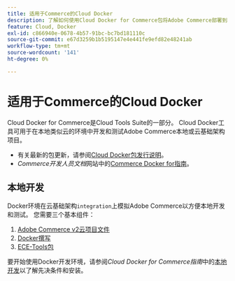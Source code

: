 ```yaml
---
title: 适用于Commerce的Cloud Docker
description: 了解如何使用Cloud Docker for Commerce包将Adobe Commerce部署到本地的类似云的环境。
feature: Cloud, Docker
exl-id: c866940e-0678-4b57-91bc-bc7bd181110c
source-git-commit: e67d3259b1b5195147e4e441fe9efd82e48241ab
workflow-type: tm+mt
source-wordcount: '141'
ht-degree: 0%

---
```


# 适用于Commerce的Cloud Docker

Cloud Docker for Commerce是Cloud Tools Suite的一部分。 Cloud Docker工具可用于在本地类似云的环境中开发和测试Adobe Commerce本地或云基础架构项目。

- 有关最新的包更新，请参阅[Cloud Docker包发行说明](../release-notes/cloud-docker.md)。
- _Commerce开发人员文档_&#x200B;网站中的[Commerce Docker for指南](https://developer.adobe.com/commerce/cloud-tools/docker/)。

## 本地开发

Docker环境在云基础架构`integration`上模拟Adobe Commerce以方便本地开发和测试。 您需要三个基本组件：

1. [Adobe Commerce v2云项目文件](../project/file-structure.md)
1. [Docker撰写](https://www.docker.com/get-started/)
1. [ECE-Tools包](install-package.md)

要开始使用Docker开发环境，请参阅&#x200B;_Cloud Docker for Commerce指南_&#x200B;中的[本地开发](https://developer.adobe.com/commerce/cloud-tools/docker/setup/)以了解先决条件和安装。

